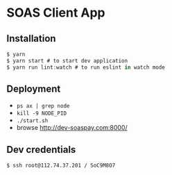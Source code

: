 # SOAS Client App

## Installation

```js
$ yarn
$ yarn start # to start dev application
$ yarn run lint:watch # to run eslint in watch mode
```

## Deployment

* ```ps ax | grep node```
* ```kill -9 NODE_PID```
* ```./start.sh```
* browse http://dev-soaspay.com:8000/

## Dev credentials

```sh
$ ssh root@112.74.37.201 / SoC9M8O7
```
